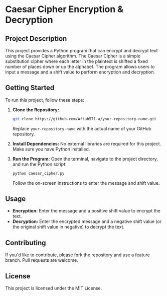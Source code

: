 
# Caesar Cipher Encryption & Decryption

## Project Description
This project provides a Python program that can encrypt and decrypt text using the Caesar Cipher algorithm. The Caesar Cipher is a simple substitution cipher where each letter in the plaintext is shifted a fixed number of places down or up the alphabet. The program allows users to input a message and a shift value to perform encryption and decryption.

## Getting Started
To run this project, follow these steps:

1. **Clone the Repository:**
   ```bash
   git clone https://github.com/Aftab571-a/your-repository-name.git
   ```
   Replace `your-repository-name` with the actual name of your GitHub repository.

2. **Install Dependencies:**
   No external libraries are required for this project. Make sure you have Python installed.

3. **Run the Program:**
   Open the terminal, navigate to the project directory, and run the Python script:
   ```bash
   python caesar_cipher.py
   ```
   Follow the on-screen instructions to enter the message and shift value.

## Usage
- **Encryption:** Enter the message and a positive shift value to encrypt the text.
- **Decryption:** Enter the encrypted message and a negative shift value (or the original shift value in negative) to decrypt the text.

## Contributing
If you'd like to contribute, please fork the repository and use a feature branch. Pull requests are welcome.

## License
This project is licensed under the MIT License.

